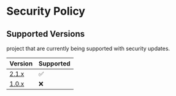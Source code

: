 # Security Policy

## Supported Versions

project that are currently being supported with security updates.

| Version | Supported          |
| ------- | ------------------ |
| [2.1.x](https://developer1010x.github.io/KnotesCentral/)   | :white_check_mark: |
| [1.0.x ](https://developer1100x.github.io/KnotesCentralV1.0/)  | :x:                |




